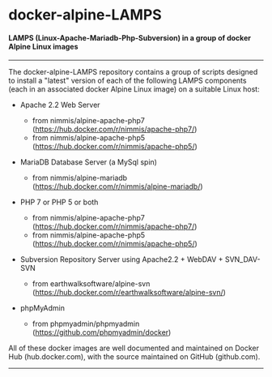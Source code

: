 # docker-alpine-LAMPS
#### LAMPS (Linux-Apache-Mariadb-Php-Subversion) in a group of docker Alpine Linux images

____

The docker-alpine-LAMPS repository contains a group of scripts designed to install a "latest" version of each of the following LAMPS components (each in an associated docker Alpine Linux image) on a suitable Linux host:
  - Apache 2.2 Web Server
    + from nimmis/alpine-apache-php7 (https://hub.docker.com/r/nimmis/apache-php7/)
    + from nimmis/alpine-apache-php5 (https://hub.docker.com/r/nimmis/apache-php5/)

  - MariaDB Database Server (a MySql spin)
    + from nimmis/alpine-mariadb (https://hub.docker.com/r/nimmis/alpine-mariadb/)
    
  - PHP 7 or PHP 5 or both
    + from nimmis/alpine-apache-php7 (https://hub.docker.com/r/nimmis/apache-php7/)
    + from nimmis/alpine-apache-php5 (https://hub.docker.com/r/nimmis/apache-php5/)

  - Subversion Repository Server using Apache2.2 + WebDAV + SVN_DAV-SVN
    + from earthwalksoftware/alpine-svn (https://hub.docker.com/r/earthwalksoftware/alpine-svn/)

  - phpMyAdmin
    + from phpmyadmin/phpmyadmin (https://github.com/phpmyadmin/docker)

All of these docker images are well documented and maintained on Docker Hub (hub.docker.com), with the source maintained on GitHub (github.com).
___
